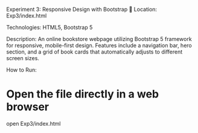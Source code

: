 Experiment 3: Responsive Design with Bootstrap 📱
Location: Exp3/index.html

Technologies: HTML5, Bootstrap 5

Description: An online bookstore webpage utilizing Bootstrap 5 framework for responsive, mobile-first design. Features include a navigation bar, hero section, and a grid of book cards that automatically adjusts to different screen sizes.

How to Run:

# Open the file directly in a web browser
open Exp3/index.html
